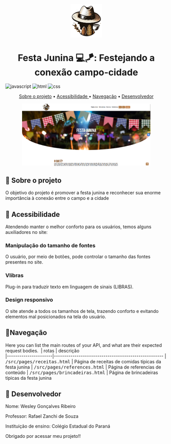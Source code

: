 [JAVASCRIPT__BADGE]: https://img.shields.io/badge/Javascript-000?style=for-the-badge&logo=javascript

[CSS3]:https://img.shields.io/badge/css3-%231572B6.svg?style=for-the-badge&logo=css3&logoColor=white
[HTML5]: https://img.shields.io/badge/html5-%23E34F26.svg?style=for-the-badge&logo=html5&logoColor=white



<div display="flex" align="center"><img src="src/assets/img/logo1.png" width="100px"> <h1 align="center" style="font-weight: bold;">Festa Junina 💻🪁: Festejando a conexão campo-cidade</h1> </div>


![javascript][JAVASCRIPT__BADGE]
![html][HTML5]
![css][CSS3]

<p align="center">
  <a href="#about">Sobre o projeto</a> • 
  <a href="#started">Acessibilidade </a> • 
  <a href="#started">Navegação</a> •
  <a href="#started">Desenvolvedor</a>

</p>


<p align="center">
    <img src="src/assets/img/site-printscreen.png" alt="Image Example" width="400px">
</p>

<h2 id="started">📌 Sobre o projeto</h2>
O objetivo do projeto é promover a festa junina e reconhecer sua enorme importância à conexão entre o campo e a cidade





<h2 id="started">🚀 Acessibilidade</h2>
Atendendo manter o melhor conforto para os usuários, temos alguns auxiliadores no site:


<h3>Manipulação do tamanho de fontes</h3>
O usuário, por meio de botões, pode controlar o tamanho das fontes presentes no site.



<h3>Vlibras</h3>
Plug-in para traduzir texto em linguagem de sinais (LIBRAS).


<h3>Design responsivo</h3>
O site atende a todos os tamanhos de tela, trazendo conforto e evitando elementos mal posicionados na tela do usuário.






<h2 id="routes">📍Navegação</h2>

Here you can list the main routes of your API, and what are their expected request bodies.
​
| rotas               | descrição                                          
|----------------------|-----------------------------------------------------
| <kbd>/src/pages/receitas.html</kbd>     | Página de receitas de comidas típicas da festa junina
| <kbd>/src/pages/references.html</kbd>     |  Página de referencias de conteúdo
| <kbd>/src/pages/brincadeiras.html</kbd>     | Página de brincadeiras típicas da festa junina

<h2 id="colab">🤝 Desenvolvedor</h2>
<p>Nome: Wesley Gonçalves Ribeiro</p>
<p>Professor: Rafael Zanchi de Souza</p>
<p>Instituição de ensino: Colégio Estadual do Paraná</p>

Obrigado por acessar meu projeto!!


